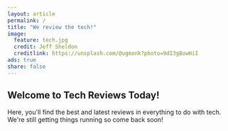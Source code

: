 ```yaml
---
layout: article
permalink: /
title: "We review the tech!"
image:
  feature: tech.jpg
  credit: Jeff Sheldon
  creditlink: https://unsplash.com/@ugmonk?photo=9dI3g8owHiI
ads: true
share: false
---
```


## Welcome to Tech Reviews Today!

Here, you'll find the best and latest reviews in everything to do with tech.  We're still getting things running so come back soon!
